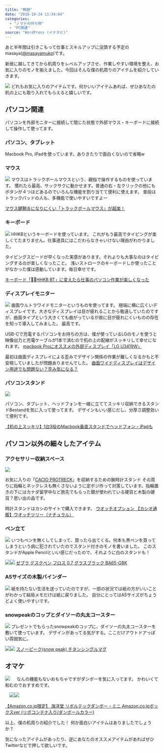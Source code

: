 ```yaml
---
title: "無題"
date: "2018-10-24 11:34:04"
categories:
  - "ノマドの持ち物"
  - "PC関連"
source: "WordPress (イナタビ)"
---
```


あと半年間は引きこもって仕事とスキルアップに没頭する予定のmasaya([@masayamuko](https://twitter.com/MasayaMuko))です。

新居に越してきてから机周りをレベルアップさせ、作業しやすい環境を整え、お気に入りのモノを揃えました。今回はそんな僕の机周りのアイテムを紹介していきます。

![](https://masayamuko.com/wp/wp-content/uploads/2018/10/IMG_4497-1024x768.jpg)
どれもお気に入りのアイテムです。何かいいアイテムあれば、ぜひあなたの机の上にも取り入れてもらえると嬉しいです。

## パソコン関連

パソコンを外部モニターに接続して閉じた状態で外部マウス・キーボードに接続して操作して使ってます。

### パソコン、タブレット

Macbook Pro, iPadを使っています。ありきたりで面白くないので省略w

### マウス
![](https://masayamuko.com/wp/wp-content/uploads/2018/10/IMG_4496-1024x768.jpg)
マウスはトラックボールマウスという、親指で操作するものを使っています。
慣れたら最高、サックサクに動かせます。普通の右・左クリックの他にもボタンが４つほどあるのでいろんな機能を割り当てて便利に使えます。
普段はトラックパッドの人も、多機能で使いやすいですよー

[マウス腱鞘炎になりにくい「トラックボールマウス」が超楽！](https://masayamuko.com/trackball/)

### キーボード
![](https://masayamuko.com/wp/wp-content/uploads/2018/10/IMG_4393-1024x768.jpg)
HHKBというキーボードを使っています。
これがもう最高でタイピングが楽しくてたまりません。仕事道具にはこだわらなきゃいけない理由がわかりました。

タイピングスピードが早くなった実感があります。それよりも大事なのはタイピングするのが楽しくなったこと。
浅いストロークのキーボードしか使ったことがなかった僕は感動しています。毎日幸せです。

[キーボード「HHKB BT」に変えたら仕事のパソコン作業が楽しくなった](https://masayamuko.com/hhkb-bt/)

### ディスプレイモニター
![](https://masayamuko.com/wp/wp-content/uploads/2018/10/IMG_4269-1024x683.jpg)
曲面ウルトラワイドモニターというものを使ってます。
極端に横に広くいディスプレイです。大きなディスプレイは目が疲れることから敬遠していたのですが、曲面タイプという大きくても曲がっているが故に目が疲れにくいものの存在を知って導入してみました。
最高です。

USB-Cで充電するパソコンをお持ちの方は、僕が使っているLGのモノを使うと映像出力と充電ケーブルが1本で済むので机の上の配線がスッキリして幸せになれます。
[macbook Proにオススメの外部ディスプレイ「LG U3419W」](https://masayamuko.com/lg-u3419w/)

最初は曲面ディスプレイによる歪みでデザイン関係の作業が難しくなるかもと不安視していましたが問題ありませんでした。
[曲面ワイドディスプレイはデザイン用途でも問題ない？歪み気になる？](https://masayamuko.com/display-design/)

### パソコンスタンド

![](https://masayamuko.com/wp/wp-content/uploads/2018/10/IMG_4481-1024x768.jpg)

パソコン、タブレット、ヘッドフォンを一緒に立ててスッキリ収納できるスタンドBestandを気に入って使ってます。
デザインもいい感じだし、分厚さ調整効いて便利です。

[【机の上スッキリ】1台3役のMacbook垂直スタンドでヘッドフォン・iPadも](https://masayamuko.com/stand-headphone/)

## パソコン以外の細々したアイテム

### アクセサリー収納スペース

![](https://masayamuko.com/wp/wp-content/uploads/2018/10/IMG_4489-1024x768.jpg)

お気に入りの「[CACIO PROTRECK](https://masayamuko.com/prg-600yl-5jf/)」を収納するための腕時計スタンド
その周りに指輪とネックレスも無くさないように定ポジ作って対策しています。指輪置きの下にはカナダ留学中など旅先でもらった銀が使われている硬貨と木製の硬貨？思い出の品です。

時計スタンドはカシのサイトで購入できます。
[ウオッチオプション 【カシオ通販】ウオッチツリー（ナチュラル）](https://www.e-casio.co.jp/shop/e/ebibourok/)

### ペン立て
![](https://masayamuko.com/wp/wp-content/uploads/2018/10/IMG_4487-1024x768.jpg)
いつもペンを無くしてしまって、買ったら出てくる。何本も黒ペンを買ってしまうという病に犯されていたのでスタンド付きのモノを書いました。
このスタンドがApple Pencilといい感じだったので、それように白のスタンドも！

[![](//ws-fe.amazon-adsystem.com/widgets/q?_encoding=UTF8&ASIN=B003G0WUAE&Format=_SL250_&ID=AsinImage&MarketPlace=JP&ServiceVersion=20070822&WS=1&tag=masaya041-22&language=ja_JP)](https://www.amazon.co.jp/gp/product/B003G0WUAE/ref=as_li_ss_il?ie=UTF8&psc=1&linkCode=li3&tag=masaya041-22&linkId=4ec4fc62b9f1a6cce62d3ed4ddb6b0bc&language=ja_JP)![](https://ir-jp.amazon-adsystem.com/e/ir?t=masaya041-22&language=ja_JP&l=li3&o=9&a=B003G0WUAE)
[ゼブラ デスクペン フロス 0.7 グラスブラック BA65-GBK](https://amzn.to/2yDLxSL)

### A5サイズの木製バインダー
![](https://masayamuko.com/wp/wp-content/uploads/2018/10/IMG_4488-1024x768.jpg)
紙を持たない生活を送っていたのですが、一部の状況では紙の方がいいことがわかって結局メモだけは紙に戻りました。
自分にとってはA5サイズがちょうどよく使いやすいです。

### snowpeakのコップとダイソーの丸太コースター

![](https://masayamuko.com/wp/wp-content/uploads/2018/10/IMG_4491-1024x768.jpg)
プレゼントでもらったsnowpeakのコップに、ダイソーの丸太コースターを敷いて使っています。
デザインがあってる気がする。ここだけアウトドアっぽい雰囲気に。

[![](//ws-fe.amazon-adsystem.com/widgets/q?_encoding=UTF8&ASIN=B06XWVHZ8V&Format=_SL250_&ID=AsinImage&MarketPlace=JP&ServiceVersion=20070822&WS=1&tag=masaya041-22&language=ja_JP)](https://www.amazon.co.jp/%E3%82%B9%E3%83%8E%E3%83%BC%E3%83%94%E3%83%BC%E3%82%AF-snow-peak-%E5%AE%B9%E9%87%8F300ml-MG-142/dp/B06XWVHZ8V/ref=as_li_ss_il?ie=UTF8&qid=1540347586&sr=8-1&keywords=snowpeak&linkCode=li3&tag=masaya041-22&linkId=507c6189a43007e752ec6d1fbbdcdfdc&language=ja_JP)![](https://ir-jp.amazon-adsystem.com/e/ir?t=masaya041-22&language=ja_JP&l=li3&o=9&a=B06XWVHZ8V)
[スノーピーク(snow peak) チタンシングルマグ](https://amzn.to/2OKRs2m)

## オマケ

![](https://masayamuko.com/wp/wp-content/uploads/2018/10/IMG_4492-1024x768.jpg)
　
なんの機能もないおもちゃですがダンボーを気に入ってます。
かわいくて和むのでおすすめです。

　[![](//ws-fe.amazon-adsystem.com/widgets/q?_encoding=UTF8&ASIN=B00CU6Z03O&Format=_SL250_&ID=AsinImage&MarketPlace=JP&ServiceVersion=20070822&WS=1&tag=masaya041-22&language=ja_JP)](https://www.amazon.co.jp/%E3%80%90Amazon-co-jp%E9%99%90%E5%AE%9A%E3%80%91-%E6%B5%B7%E6%B4%8B%E5%A0%82-%E3%83%AA%E3%83%9C%E3%83%AB%E3%83%86%E3%83%83%E3%82%AF%E3%83%80%E3%83%B3%E3%83%9C%E3%83%BC%E3%83%BB%E3%83%9F%E3%83%8B-Amazon-co-jp%E3%83%9C%E3%83%83%E3%82%AF%E3%82%B9ver-%E3%83%AA%E3%83%9C%E3%82%B3%E3%83%B3%E3%83%86%E3%83%8A%E5%85%A5%E3%82%8A/dp/B00CU6Z03O/ref=as_li_ss_il?ie=UTF8&qid=1540347841&sr=8-6&keywords=%E3%83%80%E3%83%B3%E3%83%9C%E3%83%BC&th=1&linkCode=li3&tag=masaya041-22&linkId=a7c44c01e32a6bb1c934f33cc7e05db9&language=ja_JP)![](https://ir-jp.amazon-adsystem.com/e/ir?t=masaya041-22&language=ja_JP&l=li3&o=9&a=B00CU6Z03O)

[【Amazon.co.jp限定】 海洋堂 リボルテックダンボー・ミニ Amazon.co.jpボックスver (リボコンテナ入り/ダンボールカラー)](https://amzn.to/2PS06IL)

以上、僕の机周りの紹介でした！
何か面白いアイテムはありましたでしょうか？

気になったアイテムがあったり、逆にあなたのオススメアイテムがあればぜひTwitterなどで押して欲しいです。